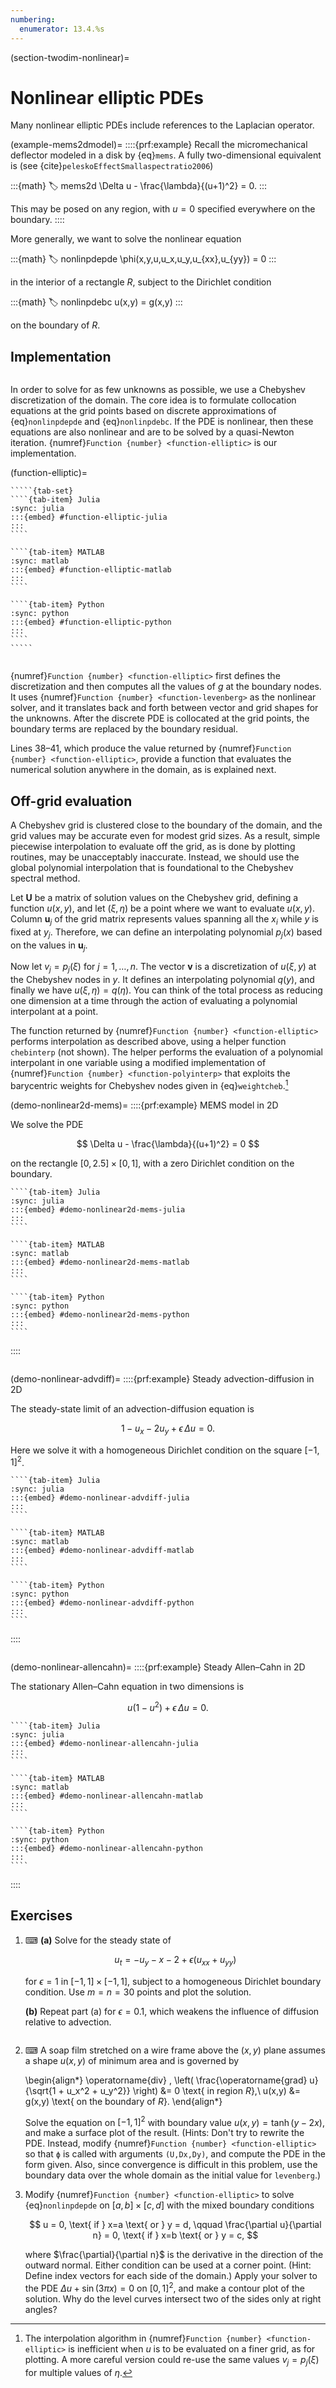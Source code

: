 ```yaml
---
numbering:
  enumerator: 13.4.%s
---
```

(section-twodim-nonlinear)=
# Nonlinear elliptic PDEs

Many nonlinear elliptic PDEs include references to the Laplacian operator.

(example-mems2dmodel)=
::::{prf:example}
Recall the micromechanical deflector modeled in a disk by {eq}`mems`. A fully two-dimensional equivalent is (see {cite}`peleskoEffectSmallaspectratio2006`)

:::{math}
:label: mems2d
\Delta u - \frac{\lambda}{(u+1)^2} = 0.
:::

This may be posed on any region, with $u=0$ specified everywhere on the boundary.
::::

More generally, we want to solve the nonlinear equation

:::{math}
:label: nonlinpdepde
\phi(x,y,u,u_x,u_y,u_{xx},u_{yy}) = 0
:::

in the interior of a rectangle $R$, subject to the Dirichlet condition

:::{math}
:label: nonlinpdebc
u(x,y) = g(x,y)
:::

on the boundary of $R$.

## Implementation

```{index} quasi-Newton method
```

In order to solve for as few unknowns as possible, we use a Chebyshev discretization of the domain. The core idea is to formulate collocation equations at the grid points based on discrete approximations of {eq}`nonlinpdepde` and {eq}`nonlinpdebc`. If the PDE is nonlinear, then these equations are also nonlinear and are to be solved by a quasi-Newton iteration. {numref}`Function {number} <function-elliptic>` is our implementation.

(function-elliptic)=
``````{prf:algorithm} elliptic
`````{tab-set} 
````{tab-item} Julia
:sync: julia
:::{embed} #function-elliptic-julia
:::
```` 

````{tab-item} MATLAB
:sync: matlab
:::{embed} #function-elliptic-matlab
:::
```` 

````{tab-item} Python
:sync: python
:::{embed} #function-elliptic-python
:::
````
`````
``````

```{index} Julia; indexing arrays
```

{numref}`Function {number} <function-elliptic>` first defines the discretization and then computes all the values of $g$ at the boundary nodes. It uses {numref}`Function {number} <function-levenberg>` as the nonlinear solver, and it translates back and forth between vector and grid shapes for the unknowns. After the discrete PDE is collocated at the grid points, the boundary terms are replaced by the boundary residual.

Lines 38–41, which produce the value returned by {numref}`Function {number} <function-elliptic>`, provide a function that evaluates the numerical solution anywhere in the domain, as is explained next.

## Off-grid evaluation

A Chebyshev grid is clustered close to the boundary of the domain, and the grid values may be accurate even for modest grid sizes. As a result, simple piecewise interpolation to evaluate off the grid, as is done by plotting routines, may be unacceptably inaccurate. Instead, we should use the global polynomial interpolation that is foundational to the Chebyshev spectral method.

Let $\mathbf{U}$ be a matrix of solution values on the Chebyshev grid, defining a function $u(x,y)$, and let $(\xi,\eta)$ be a point where we want to evaluate $u(x,y)$. Column $\mathbf{u}_j$ of the grid matrix represents values spanning all the $x_i$ while $y$ is fixed at $y_j$. Therefore, we can define an interpolating polynomial $p_j(x)$ based on the values in $\mathbf{u}_j$.

Now let $v_j = p_j(\xi)$ for $j=1,\ldots,n$. The vector $\mathbf{v}$ is a discretization of $u(\xi,y)$ at the Chebyshev nodes in $y$. It defines an interpolating polynomial $q(y)$, and finally we have $u(\xi,\eta)=q(\eta)$. You can think of the total process as reducing one dimension at a time through the action of evaluating a polynomial interpolant at a point.

The function returned by {numref}`Function {number} <function-elliptic>` performs interpolation as described above, using a helper function `chebinterp` (not shown). The helper performs the evaluation of a polynomial interpolant in one variable using a modified implementation of {numref}`Function {number} <function-polyinterp>` that exploits the barycentric weights for Chebyshev nodes given in {eq}`weightcheb`.[^grideval]

[^grideval]: The interpolation algorithm in {numref}`Function {number} <function-elliptic>` is inefficient when $u$ is to be evaluated on a finer grid, as for plotting. A more careful version could re-use the same values $v_j = p_j(\xi)$ for multiple values of $\eta$.

(demo-nonlinear2d-mems)=
::::{prf:example} MEMS model in 2D

We solve the PDE

$$
\Delta u - \frac{\lambda}{(u+1)^2} = 0
$$

on the rectangle $[0,2.5] \times [0,1]$, with a zero Dirichlet condition on the boundary.

`````{tab-set}
````{tab-item} Julia
:sync: julia
:::{embed} #demo-nonlinear2d-mems-julia
:::
````

````{tab-item} MATLAB
:sync: matlab
:::{embed} #demo-nonlinear2d-mems-matlab
:::
````

````{tab-item} Python
:sync: python
:::{embed} #demo-nonlinear2d-mems-python
:::
````
`````
::::

```{index} advection-diffusion equation
```

(demo-nonlinear-advdiff)=
::::{prf:example} Steady advection-diffusion in 2D

The steady-state limit of an advection-diffusion equation is

$$
1 - u_x - 2u_y + \epsilon \, \Delta u = 0.
$$

Here we solve it with a homogeneous Dirichlet condition on the square $[-1,1]^2$.

`````{tab-set}
````{tab-item} Julia
:sync: julia
:::{embed} #demo-nonlinear-advdiff-julia
:::
````

````{tab-item} MATLAB
:sync: matlab
:::{embed} #demo-nonlinear-advdiff-matlab
:::
````

````{tab-item} Python
:sync: python
:::{embed} #demo-nonlinear-advdiff-python
:::
````
`````
::::


```{index} Allen–Cahn equation
```

(demo-nonlinear-allencahn)=
::::{prf:example} Steady Allen–Cahn in 2D

The stationary Allen–Cahn equation in two dimensions is

$$
u(1-u^2)+\epsilon \, \Delta u = 0.
$$

`````{tab-set}
````{tab-item} Julia
:sync: julia
:::{embed} #demo-nonlinear-allencahn-julia
:::
````

````{tab-item} MATLAB
:sync: matlab
:::{embed} #demo-nonlinear-allencahn-matlab
:::
````

````{tab-item} Python
:sync: python
:::{embed} #demo-nonlinear-allencahn-python
:::
````
`````
::::

## Exercises

1. ⌨ **(a)** Solve for the steady state of

    $$
    u_t = - u_y - x - 2 + \epsilon ( u_{xx} + u_{yy} )
    $$

    for $\epsilon=1$ in $[-1,1]\times[-1,1]$, subject to a homogeneous Dirichlet boundary condition. Use $m=n=30$ points and plot the solution.

    **(b)** Repeat part (a) for $\epsilon=0.1$, which weakens the influence of diffusion relative to advection.

    ```{index} soap film
    ```

2. ⌨ A soap film stretched on a wire frame above the $(x,y)$ plane assumes a shape $u(x,y)$ of minimum area and is governed by

    \begin{align*}
      \operatorname{div} \, \left( \frac{\operatorname{grad} u}{\sqrt{1 + u_x^2 + u_y^2}} \right) &= 0 \text{ in region $R$},\\
      u(x,y) &= g(x,y) \text{ on the boundary of $R$}.
    \end{align*}

    Solve the equation on $[-1,1]^2$ with boundary value $u(x,y)=\tanh(y-2x)$, and make a surface plot of the result. (Hints: Don't try to rewrite the PDE. Instead, modify {numref}`Function {number} <function-elliptic>` so that `ϕ` is called with arguments `(U,Dx,Dy)`, and compute the PDE in the form given. Also, since convergence is difficult in this problem, use the boundary data over the whole domain as the initial value for `levenberg`.)

3. Modify {numref}`Function {number} <function-elliptic>` to solve {eq}`nonlinpdepde` on $[a,b] \times [c,d]$ with the mixed boundary conditions

    $$
    u = 0, \text{ if } x=a \text{ or } y = d, \qquad  \frac{\partial u}{\partial n} = 0, \text{ if } x=b \text{ or } y = c,
    $$

    where $\frac{\partial}{\partial n}$ is the derivative in the direction of the outward normal. Either condition can be used at a corner point. (Hint: Define index vectors for each side of the domain.) Apply your solver to the PDE $\Delta u + \sin(3\pi x) = 0$ on $[0,1]^2$, and make a contour plot of the solution. Why do the level curves intersect two of the sides only at right angles?
